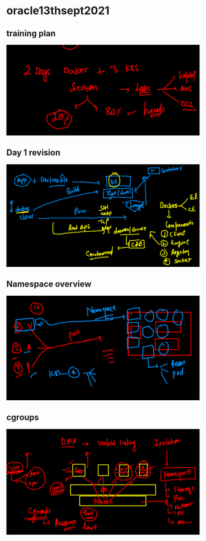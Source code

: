 # oracle13thsept2021

## training plan 

<img src="plan.png">


## Day 1 revision 

<img src="ev.png">

## Namespace overview 

<img src="ns.png">

## cgroups 

<img src="cg.png">




